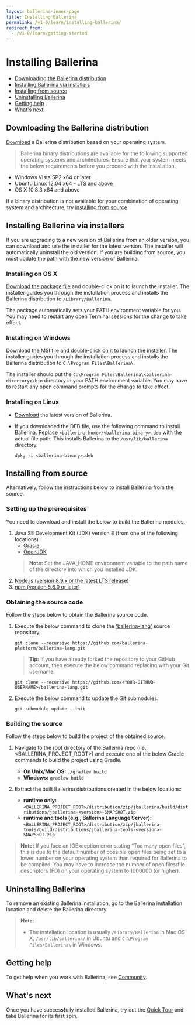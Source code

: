 ```yaml
---
layout: ballerina-inner-page
title: Installing Ballerina
permalink: /v1-0/learn/installing-ballerina/
redirect_from:
  - /v1-0/learn/getting-started
---
```


# Installing Ballerina

- [Downloading the Ballerina distribution](#downloading-the-ballerina-distribution)
- [Installing Ballerina via installers](#installing-ballerina-via-installers)
- [Installing from source](#installing-from-source)
- [Uninstalling Ballerina](#uninstalling-ballerina)
- [Getting help](#getting-help)
- [What's next](#what's-next)

## Downloading the Ballerina distribution

[Download](https://ballerina.io/downloads/) a Ballerina distribution based on your operating system.

> Ballerina binary distributions are available for the following supported operating systems and architectures. Ensure that your system meets the below requirements before you proceed with the installation.
- Windows Vista SP2 x64 or later
- Ubuntu Linux 12.04 x64 - LTS and above
- OS X 10.8.3 x64 and above

If a binary distribution is not available for your combination of operating system and architecture, try [installing from source](#installing-from-source).

## Installing Ballerina via installers

If you are upgrading to a new version of Ballerina from an older version, you can download and use the installer for the latest version. The installer will automatically uninstall the old version. 
If you are building from source, you must update the path with the new version of Ballerina.

### Installing on OS X

[Download the package file](/downloads) and double-click on it to launch the installer. The installer guides you through the installation process and installs the Ballerina distribution to `/Library/Ballerina`.

The package automatically sets your PATH environment variable for you. You may need to restart any open Terminal sessions for the change to take effect.

### Installing on Windows

[Download the MSI file](/downloads) and double-click on it to launch the installer. The installer guides you through the installation process and installs the Ballerina distribution to `C:\Program Files\Ballerina\`.

The installer should put the `C:\Program Files\Ballerina\<ballerina-directory>\bin` directory in your PATH environment variable. You may have to restart any open command prompts for the change to take effect.

### Installing on Linux

* [Download](/downloads) the latest version of Ballerina.

* If you downloaded the DEB file, use the following command to install Ballerina. Replace `<ballerina-home>/<ballerina-binary>.deb` with the actual file path. This installs Ballerina to the `/usr/lib/ballerina` directory.

  ```
  dpkg -i <ballerina-binary>.deb
  ```
## Installing from source

Alternatively, follow the instructions below to install Ballerina from the source.

### Setting up the prerequisites

You need to download and install the below to build the Ballerina modules.
1. Java SE Development Kit (JDK) version 8 (from one of the following locations) 
    - [Oracle](https://www.oracle.com/technetwork/java/javase/downloads/jdk8-downloads-2133151.html)
    - [OpenJDK](http://openjdk.java.net/install/index.html)
    >**Note:** Set the JAVA_HOME environment variable to the path name of the directory into which you installed JDK.
2. [Node.js (version 8.9.x or the latest LTS release)](https://nodejs.org/en/download/)
3. [npm (version 5.6.0 or later)](https://www.npmjs.com/get-npm)

### Obtaining the source code
Follow the steps below to obtain the Ballerina source code.

1. Execute the below command to clone the ['ballerina-lang'](https://github.com/ballerina-platform/ballerina-lang) source repository.

    ```
    git clone --recursive https://github.com/ballerina-platform/ballerina-lang.git
    ```
    >**Tip:** If you have already forked the repository to your GitHub account, then execute the below command replacing <YOUR-GITHUB-USERNAME> with your Git username.

    ```
    git clone --recursive https://github.com/<YOUR-GITHUB-USERNAME>/ballerina-lang.git
    ```
2. Execute the below command to update the Git submodules.

    ```
    git submodule update --init
    ```

### Building the source

Follow the steps below to build the project of the obtained source.

1. Navigate to the root directory of the Ballerina repo (i.e., <BALLERINA_PROJECT_ROOT>) and execute one of the below Gradle commands to build the project using Gradle.

    - **On Unix/Mac OS:** ```./gradlew build ```
    - **Windows:** ```gradlew build ```

2. Extract the built Ballerina distributions created in the below locations: 

    - **runtime only:** `<BALLERINA_PROJECT_ROOT>/distribution/zip/jballerina/build/distributions/jballerina-<version>-SNAPSHOT.zip`
    - **runtime and tools (e.g., Ballerina Language Server):** `<BALLERINA_PROJECT_ROOT>/distribution/zip/jballerina-tools/build/distributions/jballerina-tools-<version>-SNAPSHOT.zip`

>**Note:** If you face an IOException error stating “Too many open files”, this is due to the default number of possible open files being set to a lower number on your operating system than required for Ballerina to be compiled. You may have to increase the number of open files/file descriptors (FD) on your operating system to 1000000 (or higher).

## Uninstalling Ballerina

To remove an existing Ballerina installation, go to the Ballerina installation location and delete the Ballerina directory.

> **Note**:
> - The installation location is usually `/Library/Ballerina` in Mac OS X, `/usr/lib/ballerina/` in Ubuntu and `C:\Program Files\Ballerina\` in Windows.

## Getting help

To get help when you work with Ballerina, see [Community](/community).

## What's next

Once you have successfully installed Ballerina, try out the [Quick Tour](/v1-0/learn/quick-tour) and take Ballerina for its first spin.
